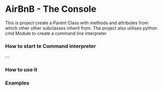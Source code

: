 <h1>AirBnB - The Console</h1>

This is project create a Parent Class with methods and attributes from which other other subclasses inherit from. The project also utilises python cmd Module to create a command line interpreter

<h3>How to start te Command interpreter</h3>
--

<h3>How to use it</h3>



<h3>Examples</h3>



